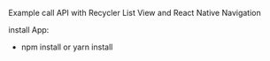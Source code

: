 Example call API with Recycler List View and React Native Navigation


install App:

- npm install or yarn install
